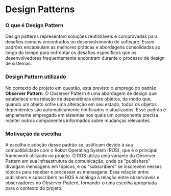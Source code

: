 # Design Patterns

### O que é Design Pattern

Design patterns representam soluções reutilizáveis e comprovadas para desafios comuns encontrados no desenvolvimento de software. Esses padrões encapsulam as melhores práticas e abordagens consolidadas ao longo do tempo para enfrentar os desafios específicos que os desenvolvedores frequentemente encontram durante o processo de design de sistemas.

### Design Pattern utilizado

No contexto do projeto em questão, está previsto o emprego do padrão **Observer Pattern**. O Observer Pattern é uma abordagem de design que estabelece uma relação de dependência entre objetos, de modo que, quando um objeto sofre uma alteração em seu estado, todos os objetos dependentes são automaticamente notificados e atualizados. Esse padrão é amplamente empregado em sistemas nos quais um componente precisa manter outros componentes informados sobre mudanças relevantes.

### Motivação da escolha

A escolha e adoção desse padrão se justificam devido à sua compatibilidade com o Robot Operating System (ROS), que é o principal framework utilizado no projeto. O ROS utiliza uma variante do Observer Pattern em sua infraestrutura de comunicação, onde os "publishers" divulgam mensagens em tópicos, e os "subscribers" se inscrevem nesses tópicos para receber e processar as mensagens. Essa relação entre publishers e subscribers no ROS é análoga à relação entre observáveis e observadores no Observer Pattern, tornando-o uma escolha apropriada para o contexto do projeto.

